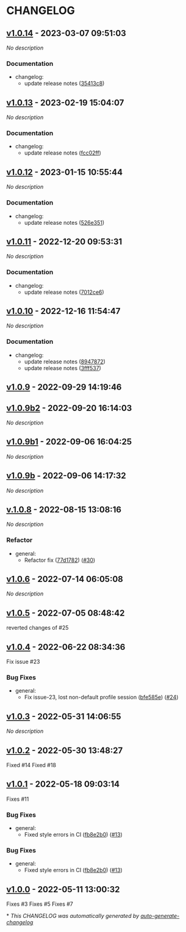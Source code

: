 # CHANGELOG

## [v1.0.14](https://github.com/BstLabs/py-vm-instance-aws/releases/tag/v1.0.14) - 2023-03-07 09:51:03

*No description*

### Documentation

- changelog:
  - update release notes ([35413c8](https://github.com/BstLabs/py-vm-instance-aws/commit/35413c8bba3a443bb067971b7521562eb3e9cd0f))

## [v1.0.13](https://github.com/BstLabs/py-vm-instance-aws/releases/tag/v1.0.13) - 2023-02-19 15:04:07

*No description*

### Documentation

- changelog:
  - update release notes ([fcc02ff](https://github.com/BstLabs/py-vm-instance-aws/commit/fcc02ff2d2e0c2bfafc4e451a7d391979f5ded6a))

## [v1.0.12](https://github.com/BstLabs/py-vm-instance-aws/releases/tag/v1.0.12) - 2023-01-15 10:55:44

*No description*

### Documentation

- changelog:
  - update release notes ([526e351](https://github.com/BstLabs/py-vm-instance-aws/commit/526e3510767d6a0af93637859bf0f4fe1d7915f9))

## [v1.0.11](https://github.com/BstLabs/py-vm-instance-aws/releases/tag/v1.0.11) - 2022-12-20 09:53:31

*No description*

### Documentation

- changelog:
  - update release notes ([7012ce6](https://github.com/BstLabs/py-vm-instance-aws/commit/7012ce6a7e6ece171a32097021c2bffbf047200d))

## [v1.0.10](https://github.com/BstLabs/py-vm-instance-aws/releases/tag/v1.0.10) - 2022-12-16 11:54:47

*No description*

### Documentation

- changelog:
  - update release notes ([8947872](https://github.com/BstLabs/py-vm-instance-aws/commit/8947872bad89608bf403c7ffa7d3d3a89595191b))
  - update release notes ([3fff537](https://github.com/BstLabs/py-vm-instance-aws/commit/3fff5374c96bb38b35ac13bc0bdf7da3c7b94ddd))

## [v1.0.9](https://github.com/BstLabs/py-vm-instance-aws/releases/tag/v1.0.9) - 2022-09-29 14:19:46

## [v1.0.9b2](https://github.com/BstLabs/py-vm-instance-aws/releases/tag/v1.0.9b2) - 2022-09-20 16:14:03

*No description*

## [v1.0.9b1](https://github.com/BstLabs/py-vm-instance-aws/releases/tag/v1.0.9b1) - 2022-09-06 16:04:25

*No description*

## [v1.0.9b](https://github.com/BstLabs/py-vm-instance-aws/releases/tag/v1.0.9b) - 2022-09-06 14:17:32

*No description*

## [v.1.0.8](https://github.com/BstLabs/py-vm-instance-aws/releases/tag/v.1.0.8) - 2022-08-15 13:08:16

*No description*

### Refactor

- general:
  - Refactor fix ([77d1782](https://github.com/BstLabs/py-vm-instance-aws/commit/77d178214ba179ab085d7f7e22bd9b2eaf8b3a4f)) ([#30](https://github.com/BstLabs/py-vm-instance-aws/pull/30))

## [v1.0.6](https://github.com/BstLabs/py-vm-instance-aws/releases/tag/v1.0.6) - 2022-07-14 06:05:08

*No description*

## [v1.0.5](https://github.com/BstLabs/py-vm-instance-aws/releases/tag/v1.0.5) - 2022-07-05 08:48:42

reverted changes of #25 

## [v1.0.4](https://github.com/BstLabs/py-vm-instance-aws/releases/tag/v1.0.4) - 2022-06-22 08:34:36

Fix issue #23 

### Bug Fixes

- general:
  - Fix issue-23, lost non-default profile session ([bfe585e](https://github.com/BstLabs/py-vm-instance-aws/commit/bfe585ed4a9a7e847713f4fac09dc5596bd52f30)) ([#24](https://github.com/BstLabs/py-vm-instance-aws/pull/24))

## [v1.0.3](https://github.com/BstLabs/py-vm-instance-aws/releases/tag/v1.0.3) - 2022-05-31 14:06:55

*No description*

## [v1.0.2](https://github.com/BstLabs/py-vm-instance-aws/releases/tag/v1.0.2) - 2022-05-30 13:48:27

Fixed #14 
Fixed #18 

## [v1.0.1](https://github.com/BstLabs/py-vm-instance-aws/releases/tag/v1.0.1) - 2022-05-18 09:03:14

Fixes #11 

### Bug Fixes

- general:
  - Fixed style errors in CI ([fb8e2b0](https://github.com/BstLabs/py-vm-instance-aws/commit/fb8e2b01f60aab7aa571655118aa40c60c8efe79)) ([#13](https://github.com/BstLabs/py-vm-instance-aws/pull/13))

### Bug Fixes

- general:
  - Fixed style errors in CI ([fb8e2b0](https://github.com/BstLabs/py-vm-instance-aws/commit/fb8e2b01f60aab7aa571655118aa40c60c8efe79)) ([#13](https://github.com/BstLabs/py-vm-instance-aws/pull/13))

## [v1.0.0](https://github.com/BstLabs/py-vm-instance-aws/releases/tag/v1.0.0) - 2022-05-11 13:00:32

Fixes #3 
Fixes #5 
Fixes #7 

\* *This CHANGELOG was automatically generated by [auto-generate-changelog](https://github.com/BobAnkh/auto-generate-changelog)*
